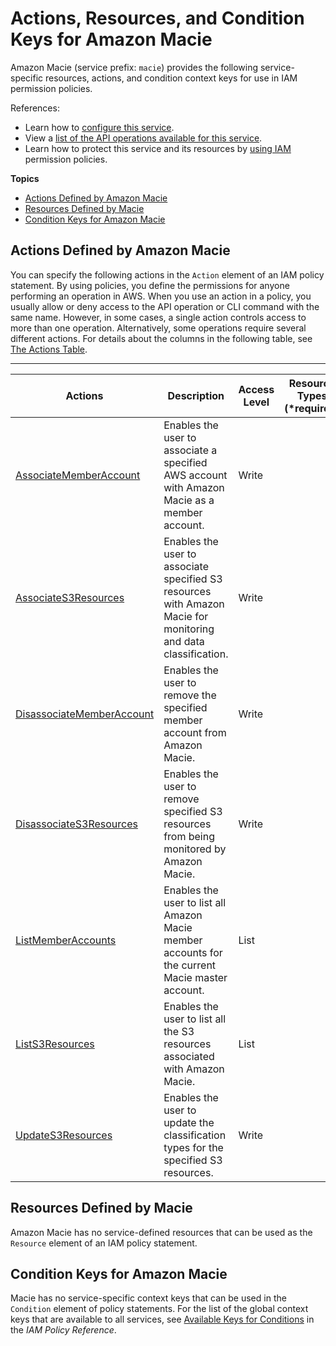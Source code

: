 # Actions, Resources, and Condition Keys for Amazon Macie<a name="list_amazonmacie"></a>

Amazon Macie \(service prefix: `macie`\) provides the following service\-specific resources, actions, and condition context keys for use in IAM permission policies\.

References:
+ Learn how to [configure this service](https://docs.aws.amazon.com//macie/latest/userguide/)\.
+ View a [list of the API operations available for this service](https://docs.aws.amazon.com//macie/1.0/APIReference/)\.
+ Learn how to protect this service and its resources by [using IAM](https://docs.aws.amazon.com//macie/latest/userguide/macie-access-control.html) permission policies\.

**Topics**
+ [Actions Defined by Amazon Macie](#amazonmacie-actions-as-permissions)
+ [Resources Defined by Macie](#amazonmacie-resources-for-iam-policies)
+ [Condition Keys for Amazon Macie](#amazonmacie-policy-keys)

## Actions Defined by Amazon Macie<a name="amazonmacie-actions-as-permissions"></a>

You can specify the following actions in the `Action` element of an IAM policy statement\. By using policies, you define the permissions for anyone performing an operation in AWS\. When you use an action in a policy, you usually allow or deny access to the API operation or CLI command with the same name\. However, in some cases, a single action controls access to more than one operation\. Alternatively, some operations require several different actions\. For details about the columns in the following table, see [The Actions Table](reference_policies_actions-resources-contextkeys.md#actions_table)\.


****  

| Actions | Description | Access Level | Resource Types \(\*required\) | Condition Keys | Dependent Actions | 
| --- | --- | --- | --- | --- | --- | 
|   [ AssociateMemberAccount ](https://docs.aws.amazon.com//macie/1.0/APIReference/API_AssociateMemberAccount.html)  | Enables the user to associate a specified AWS account with Amazon Macie as a member account\. | Write |  |  |  | 
|   [ AssociateS3Resources ](https://docs.aws.amazon.com//macie/1.0/APIReference/API_AssociateS3Resources.html)  | Enables the user to associate specified S3 resources with Amazon Macie for monitoring and data classification\. | Write |  |  |  | 
|   [ DisassociateMemberAccount ](https://docs.aws.amazon.com//macie/1.0/APIReference/API_DisassociateMemberAccount.html)  | Enables the user to remove the specified member account from Amazon Macie\. | Write |  |  |  | 
|   [ DisassociateS3Resources ](https://docs.aws.amazon.com//macie/1.0/APIReference/API_DisassociateS3Resources.html)  | Enables the user to remove specified S3 resources from being monitored by Amazon Macie\. | Write |  |  |  | 
|   [ ListMemberAccounts ](https://docs.aws.amazon.com//macie/1.0/APIReference/API_ListMemberAccounts.html)  | Enables the user to list all Amazon Macie member accounts for the current Macie master account\. | List |  |  |  | 
|   [ ListS3Resources ](https://docs.aws.amazon.com//macie/1.0/APIReference/API_ListS3Resources.html)  | Enables the user to list all the S3 resources associated with Amazon Macie\. | List |  |  |  | 
|   [ UpdateS3Resources ](https://docs.aws.amazon.com//macie/1.0/APIReference/API_UpdateS3Resources.html)  | Enables the user to update the classification types for the specified S3 resources\. | Write |  |  |  | 

## Resources Defined by Macie<a name="amazonmacie-resources-for-iam-policies"></a>

Amazon Macie has no service\-defined resources that can be used as the `Resource` element of an IAM policy statement\.

## Condition Keys for Amazon Macie<a name="amazonmacie-policy-keys"></a>

Macie has no service\-specific context keys that can be used in the `Condition` element of policy statements\. For the list of the global context keys that are available to all services, see [Available Keys for Conditions](reference_policies_condition-keys.html#AvailableKeys) in the *IAM Policy Reference*\.